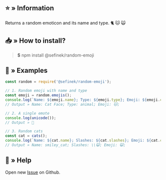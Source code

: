 ## ⭐ » Information
Returns a random emoticon and its name and type. 🐈 🐱 🙀

## 📥 » How to install?
> **$** npm install @sefinek/random-emoji

## 📝 » Examples
```js
const random = require('@sefinek/random-emoji');

// 1. Random emoji with name and type
const emoji = random.emojis();
console.log(`Name: ${emoji.name}; Type: ${emoji.type}; Emoji: ${emoji.content};`);
// Output » Name: Cat Face; Type: animal; Emoji: 🐱;

// 2. A single emote
console.log(unicode());
// Output » 🥰

// 3. Random cats
const cat = cats();
console.log(`Name: ${cat.name}; Slashes: ${cat.slashes}; Emoji: ${cat.content};`);
// Output » Name: smiley_cat; Slashes: \\😺; Emoji: 😺;
```

## 🤝 » Help
Open new <a href="https://github.com/sefinek24/random-emoji/issues/new/choose" target="_blank">Issue</a> on Github.
